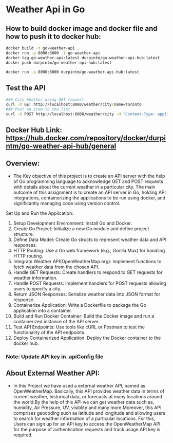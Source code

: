 # Weather Api in Go

## How to build docker image and docker file and how to push it to docker hub:

```bash
docker build -t go-weather-api .
docker run -p 8000:8000 -t go-weather-api
docker tag go-weather-api:latest durpintm/go-weather-api-hub:latest
docker push durpintm/go-weather-api-hub:latest

docker run -p 8000:8000 durpintm/go-weather-api-hub:latest
```

## Test the API

```bash
### City Weather using GET request
curl -X GET http://localhost:8000/weather/city?name=toronto
### Post an item to the list
curl -X POST http://localhost:8000/weather/city -H "Content-Type: application/json" -d "{\"name\":\"Sydney\"}"
```

## Docker Hub Link: https://hub.docker.com/repository/docker/durpintm/go-weather-api-hub/general

## Overview:

- The Key objective of this project is to create an API server with the help of Go programming language to acknowledge GET and POST requests with details about the current weather in a particular city. The main outcome of this assignment is to create an API server in Go, holding API integrations, containerizing the applications to be run using docker, and significantly managing code using version control.

Set Up and Run the Application:

1. Setup Development Environment: Install Go and Docker.
2. Create Go Project: Initialize a new Go module and define project structure.
3. Define Data Model: Create Go structs to represent weather data and API responses.
4. HTTP Routing: Use a Go web framework (e.g., Gorilla Mux) for handling HTTP routing.
5. Integrate Weather API(OpenWeatherMap.org): Implement functions to fetch weather data from the chosen API.
6. Handle GET Requests: Create handlers to respond to GET requests for weather information.
7. Handle POST Requests: Implement handlers for POST requests allowing users to specify a city.
8. Return JSON Responses: Serialize weather data into JSON format for response.
9. Containerize Application: Write a Dockerfile to package the Go application into a container.
10. Build and Run Docker Container: Build the Docker image and run a containerized instance of the API server.
11. Test API Endpoints: Use tools like cURL or Postman to test the functionality of the API endpoints.
12. Deploy Containerized Application: Deploy the Docker container to the docker hub.

### Note: Update API key in .apiConfig file

## About External Weather API:

- In this Project we have used a external weather API, named as OpenWeatherMap. Basically, this API provides weather data in terms of current weather, historical data, or forecasts at many locations around the world.By the help of this API we can get weather data such as, humidity, Air Pressure, UV, visiblity and many more.Moreover, this API comprises geocoding such as latitude and longitude and allowing users to search for weather information of a particular locations. For this, Users can sign up for an API key to access the OpenWeatherMap API. for the purpose of authentication requests and track usage API key is required.
